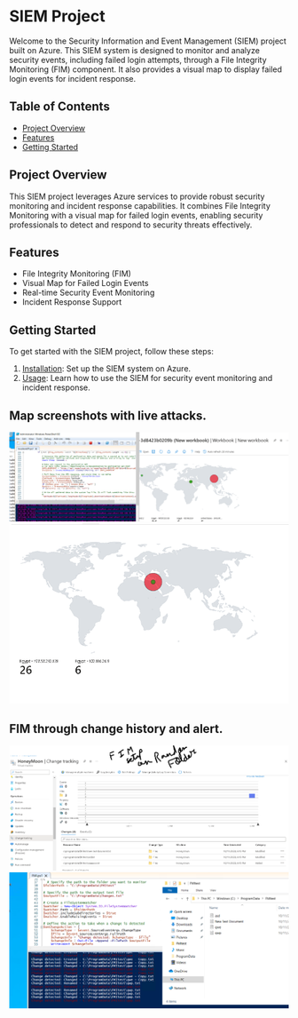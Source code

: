 # SIEM Project

Welcome to the Security Information and Event Management (SIEM) project built on Azure. This SIEM system is designed to monitor and analyze security events, including failed login attempts, through a File Integrity Monitoring (FIM) component. It also provides a visual map to display failed login events for incident response.

## Table of Contents
- [Project Overview](#project-overview)
- [Features](#features)
- [Getting Started](#getting-started)

## Project Overview

This SIEM project leverages Azure services to provide robust security monitoring and incident response capabilities. It combines File Integrity Monitoring with a visual map for failed login events, enabling security professionals to detect and respond to security threats effectively.

## Features

- File Integrity Monitoring (FIM)
- Visual Map for Failed Login Events
- Real-time Security Event Monitoring
- Incident Response Support

## Getting Started

To get started with the SIEM project, follow these steps:

1. [Installation](#installation): Set up the SIEM system on Azure.
2. [Usage](#usage): Learn how to use the SIEM for security event monitoring and incident response.

## Map screenshots with live attacks.
   ![Powershell running while map recieve the location through the API](SIEM/ScriptPocwithDifLocations.png)
   ![Map](SIEM/failedLoginPoc.png)

## FIM through change history and alert.
   ![FIM](SIEM/ChangeHistory+alert.png)
   ![FIM](SIEM/FMIpoc.png)
